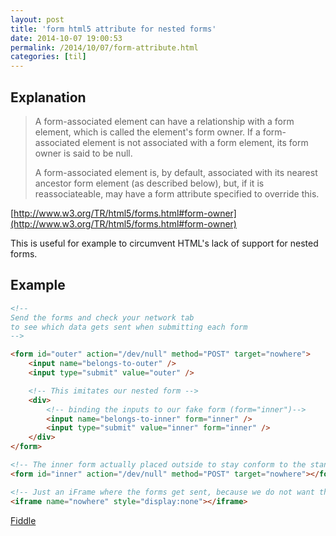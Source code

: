 ```yaml
---
layout: post
title: 'form html5 attribute for nested forms'
date: 2014-10-07 19:00:53
permalink: /2014/10/07/form-attribute.html
categories: [til]
---
```


## Explanation

> A form-associated element can have a relationship with a form element, which is called the element's form owner. If a form-associated element is not associated with a form element, its form owner is said to be null.
>
> A form-associated element is, by default, associated with its nearest ancestor form element (as described below), but, if it is reassociateable, may have a form attribute specified to override this.

[http://www.w3.org/TR/html5/forms.html#form-owner](http://www.w3.org/TR/html5/forms.html#form-owner)

This is useful for example to circumvent HTML's lack of support for nested forms.

## Example

```html
<!--
Send the forms and check your network tab
to see which data gets sent when submitting each form
-->

<form id="outer" action="/dev/null" method="POST" target="nowhere">
	<input name="belongs-to-outer" />
	<input type="submit" value="outer" />

	<!-- This imitates our nested form -->
	<div>
		<!-- binding the inputs to our fake form (form="inner")-->
		<input name="belongs-to-inner" form="inner" />
		<input type="submit" value="inner" form="inner" />
	</div>
</form>

<!-- The inner form actually placed outside to stay conform to the standards -->
<form id="inner" action="/dev/null" method="POST" target="nowhere"></form>

<!-- Just an iFrame where the forms get sent, because we do not want the page to change -->
<iframe name="nowhere" style="display:none"></iframe>
```

[Fiddle](https://jsfiddle.net/squarefoo/e1fomzft/3/)
